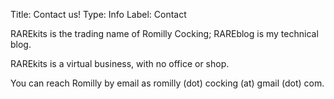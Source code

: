 Title: Contact us!
Type: Info
Label: Contact

RAREkits is the trading name of Romilly Cocking; RAREblog is my technical blog.

RAREkits is a virtual business, with no office or shop.

You can reach Romilly by email as romilly (dot) cocking (at) gmail (dot) com.